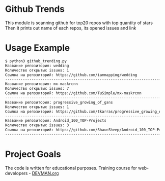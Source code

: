 # Github Trends

This module is scanning github for top20 repos with top quantity of stars  
Then it prints out name of each repos, its opened issues and link

# Usage Example

```bash
$ python3 github_trending.py
Название репозитория: wedding
Количество открытых issues: 1
Ссылка на репозиторий: https://github.com/iammapping/wedding
--------------------------------------------------------------------------------
Название репозитория: mx-maskrcnn
Количество открытых issues: 7
Ссылка на репозиторий: https://github.com/TuSimple/mx-maskrcnn
--------------------------------------------------------------------------------
Название репозитория: progressive_growing_of_gans
Количество открытых issues: 1
Ссылка на репозиторий: https://github.com/tkarras/progressive_growing_of_gans
--------------------------------------------------------------------------------
Название репозитория: Android_100_TOP-Projects
Количество открытых issues: 3
Ссылка на репозиторий: https://github.com/ShaunSheep/Android_100_TOP-Projects
-------------------------------------------------------------------------------

```

# Project Goals

The code is written for educational purposes. Training course for web-developers - [DEVMAN.org](https://devman.org)
